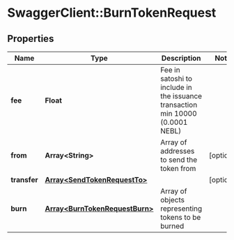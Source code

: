 # SwaggerClient::BurnTokenRequest

## Properties
Name | Type | Description | Notes
------------ | ------------- | ------------- | -------------
**fee** | **Float** | Fee in satoshi to include in the issuance transaction min 10000 (0.0001 NEBL) | 
**from** | **Array&lt;String&gt;** | Array of addresses to send the token from | [optional] 
**transfer** | [**Array&lt;SendTokenRequestTo&gt;**](SendTokenRequestTo.md) |  | [optional] 
**burn** | [**Array&lt;BurnTokenRequestBurn&gt;**](BurnTokenRequestBurn.md) | Array of objects representing tokens to be burned | 


